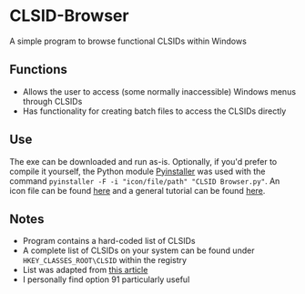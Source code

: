 # CLSID-Browser
A simple program to browse functional CLSIDs within Windows

## Functions
- Allows the user to access (some normally inaccessible) Windows menus through CLSIDs
- Has functionality for creating batch files to access the CLSIDs directly

## Use
The exe can be downloaded and run as-is. Optionally, if you'd prefer to compile it yourself, the Python module [Pyinstaller](https://www.pyinstaller.org/) was used with the command `pyinstaller -F -i "icon/file/path" "CLSID Browser.py"`. An icon file can be found [here](https://github.com/Randymations/CLSID-Browser/blob/main/icon/CLSID.ico) and a general tutorial can be found [here](https://www.youtube.com/watch?v=lOIJIk_maO4).

## Notes
- Program contains a hard-coded list of CLSIDs
- A complete list of CLSIDs on your system can be found under `HKEY_CLASSES_ROOT\CLSID` within the registry
- List was adapted from [this article](https://www.tenforums.com/tutorials/3123-clsid-key-guid-shortcuts-list-windows-10-a.html)
- I personally find option 91 particularly useful
